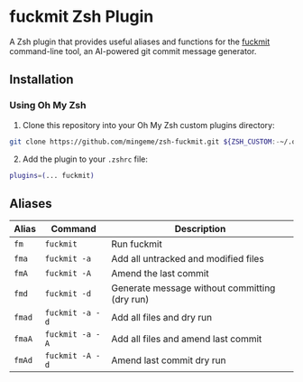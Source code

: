 # fuckmit Zsh Plugin

A Zsh plugin that provides useful aliases and functions for the [fuckmit](https://github.com/mingeme/fuckmit) command-line tool, an AI-powered git commit message generator.

## Installation

### Using Oh My Zsh

1. Clone this repository into your Oh My Zsh custom plugins directory:

```bash
git clone https://github.com/mingeme/zsh-fuckmit.git ${ZSH_CUSTOM:-~/.oh-my-zsh/custom}/plugins/fuckmit
```

2. Add the plugin to your `.zshrc` file:

```bash
plugins=(... fuckmit)
```

## Aliases

| Alias | Command | Description |
|-------|---------|-------------|
| `fm` | `fuckmit` | Run fuckmit |
| `fma` | `fuckmit -a` | Add all untracked and modified files |
| `fmA` | `fuckmit -A` | Amend the last commit |
| `fmd` | `fuckmit -d` | Generate message without committing (dry run) |
| `fmad` | `fuckmit -a -d` | Add all files and dry run |
| `fmaA` | `fuckmit -a -A` | Add all files and amend last commit |
| `fmAd` | `fuckmit -A -d` | Amend last commit dry run |
